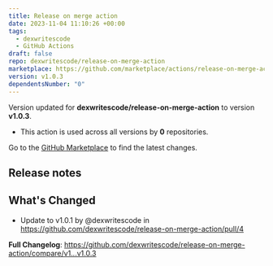 ```yaml
---
title: Release on merge action
date: 2023-11-04 11:10:26 +00:00
tags:
  - dexwritescode
  - GitHub Actions
draft: false
repo: dexwritescode/release-on-merge-action
marketplace: https://github.com/marketplace/actions/release-on-merge-action
version: v1.0.3
dependentsNumber: "0"
---
```



Version updated for **dexwritescode/release-on-merge-action** to version **v1.0.3**.
- This action is used across all versions by **0** repositories.

Go to the [GitHub Marketplace](https://github.com/marketplace/actions/release-on-merge-action) to find the latest changes.

## Release notes

## What's Changed
* Update to v1.0.1 by @dexwritescode in https://github.com/dexwritescode/release-on-merge-action/pull/4


**Full Changelog**: https://github.com/dexwritescode/release-on-merge-action/compare/v1...v1.0.3
